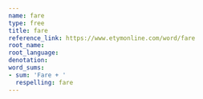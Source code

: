 ```yaml
---
name: fare
type: free
title: fare
reference_link: https://www.etymonline.com/word/fare
root_name: 
root_language: 
denotation: 
word_sums:
- sum: 'Fare + '
  respelling: fare
---
```

